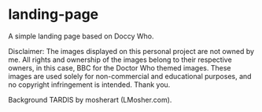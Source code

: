 # landing-page
A simple landing page based on Doccy Who.

Disclaimer: The images displayed on this personal project are not owned by me. All rights and ownership of the images belong to their respective owners, in this case, BBC for the Doctor Who themed images. These images are used solely for non-commercial and educational purposes, and no copyright infringement is intended. Thank you.

Background TARDIS by mosherart (LMosher.com).